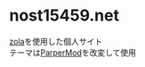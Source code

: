 # nost15459.net
[zola](https://www.getzola.org/)を使用した個人サイト  
テーマは[ParperMod](https://github.com/cydave/zola-theme-papermod)を改変して使用
